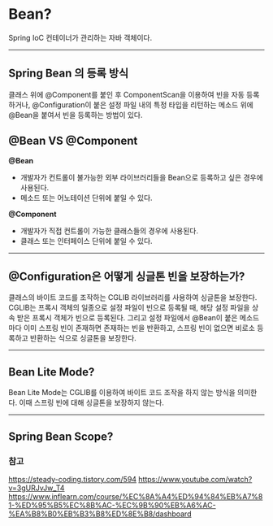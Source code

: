 # Bean?

Spring IoC 컨테이너가 관리하는 자바 객체이다.

---

## Spring Bean 의 등록 방식
클래스 위에 @Component를 붙인 후 ComponentScan을 이용하여 빈을 자동 등록하거나, @Configuration이 붙은 설정 파일 내의 특정 타입을 리턴하는 메소드 위에 @Bean을 붙여서 빈을 등록하는 방법이 있다.

## @Bean VS @Component
**@Bean**
- 개발자가 컨트롤이 불가능한 외부 라이브러리들을 Bean으로 등록하고 싶은 경우에 사용된다.
- 메소드 또는 어노테이션 단위에 붙일 수 있다.

**@Component**
- 개발자가 직접 컨트롤이 가능한 클래스들의 경우에 사용된다.
- 클래스 또는 인터페이스 단위에 붙일 수 있다.

---
## @Configuration은 어떻게 싱글톤 빈을 보장하는가?
클래스의 바이트 코드를 조작하는 CGLIB 라이브러리를 사용하여 싱글톤을 보장한다. CGLIB는 프록시 객체의 일종으로 설정 파일이 빈으로 등록될 때, 해당 설정 파일을 상속 받은 프록시 객체가 빈으로 등록된다. 그리고 설정 파일에서 @Bean이 붙은 메소드마다 이미 스프링 빈이 존재하면 존재하는 빈을 반환하고, 스프링 빈이 없으면 비로소 등록하고 반환하는 식으로 싱글톤을 보장한다.

---
## Bean Lite Mode?
Bean Lite Mode는 CGLIB를 이용하여 바이트 코드 조작을 하지 않는 방식을 의미한다. 이때 스프링 빈에 대해 싱글톤을 보장하지 않는다.

---
## Spring Bean Scope?



### 참고   
https://steady-coding.tistory.com/594
https://www.youtube.com/watch?v=3gURJvJw_T4
https://www.inflearn.com/course/%EC%8A%A4%ED%94%84%EB%A7%81-%ED%95%B5%EC%8B%AC-%EC%9B%90%EB%A6%AC-%EA%B8%B0%EB%B3%B8%ED%8E%B8/dashboard
